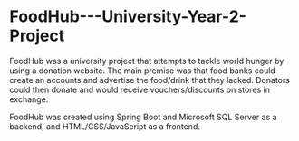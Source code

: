 # FoodHub---University-Year-2-Project

FoodHub was a university project that attempts to tackle world hunger by using a donation website. The main premise was that food banks could create an accounts and advertise the food/drink that they lacked. Donators could then donate and would receive vouchers/discounts on stores in exchange.

FoodHub was created using Spring Boot and Microsoft SQL Server as a backend, and HTML/CSS/JavaScript as a frontend.

